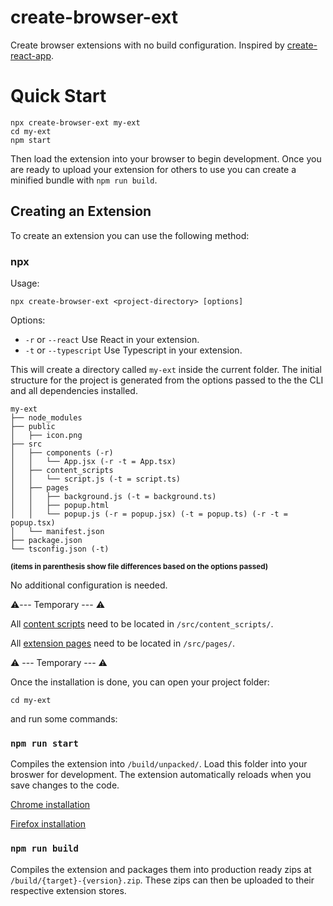 # create-browser-ext

Create browser extensions with no build configuration. Inspired by [create-react-app](https://github.com/facebook/create-react-app).

# Quick Start

```
npx create-browser-ext my-ext
cd my-ext
npm start
```

Then load the extension into your browser to begin development. Once you are ready to upload your extension for others to use you can create a minified bundle with `npm run build`.

## Creating an Extension

To create an extension you can use the following method:

### npx

Usage:

```
npx create-browser-ext <project-directory> [options]
```

Options:

- `-r` or `--react` Use React in your extension.
- `-t` or `--typescript` Use Typescript in your extension.

This will create a directory called `my-ext` inside the current folder. The initial structure for the project is generated from the options passed to the the CLI and all dependencies installed.

```
my-ext
├── node_modules
├── public
│   ├── icon.png
├── src
│   ├── components (-r)
│   │   └── App.jsx (-r -t = App.tsx)
│   ├── content_scripts
│   │   └── script.js (-t = script.ts)
│   ├── pages
│   │   ├── background.js (-t = background.ts)
│   │   ├── popup.html
│   │   └── popup.js (-r = popup.jsx) (-t = popup.ts) (-r -t = popup.tsx)
│   └── manifest.json
├── package.json
└── tsconfig.json (-t)
```

<sub>**(items in parenthesis show file differences based on the options passed)**</sub>

No additional configuration is needed.

⚠️--- Temporary --- ⚠️

All [content scripts](https://developer.mozilla.org/en-US/docs/Mozilla/Add-ons/WebExtensions/Content_scripts) need to be located in `/src/content_scripts/`.

All [extension pages](https://developer.mozilla.org/en-US/docs/Mozilla/Add-ons/WebExtensions/user_interface/Extension_pages) need to be located in `/src/pages/`.

⚠️ --- Temporary --- ⚠️

Once the installation is done, you can open your project folder:

```
cd my-ext
```

and run some commands:

### `npm run start`

Compiles the extension into `/build/unpacked/`. Load this folder into your broswer for development. The extension automatically reloads when you save changes to the code.

[Chrome installation](https://developer.chrome.com/extensions/getstarted)

[Firefox installation](https://developer.mozilla.org/en-US/docs/Mozilla/Add-ons/WebExtensions/Temporary_Installation_in_Firefox)

### `npm run build`

Compiles the extension and packages them into production ready zips at `/build/{target}-{version}.zip`. These zips can then be uploaded to their respective extension stores.
